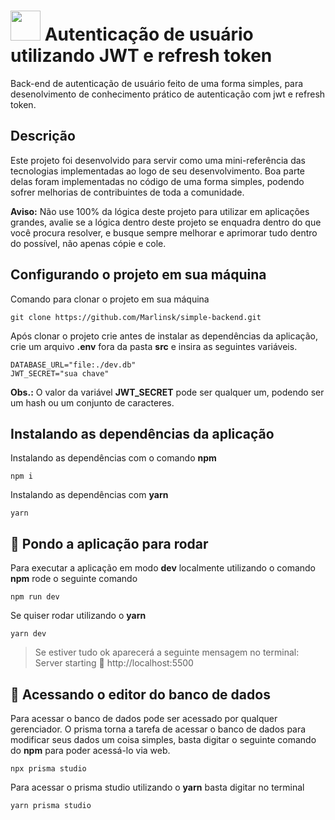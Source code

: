 # <img src="https://github.com/Marlinsk/simple-backend-node/blob/main/.github/key.png" width="48px" height="48px"> Autenticação de usuário utilizando JWT e refresh token
Back-end de autenticação de usuário feito de uma forma simples, para desenolvimento de conhecimento prático de autenticação com jwt e refresh token.

## Descrição
Este projeto foi desenvolvido para servir como uma mini-referência das tecnologias implementadas ao logo de seu desenvolvimento. Boa parte delas foram implementadas no código de uma forma simples, podendo sofrer melhorias de contribuintes de toda a comunidade.

**Aviso:** Não use 100% da lógica deste projeto para utilizar em aplicações grandes, avalie se a lógica dentro deste projeto se enquadra dentro do que você procura resolver, e busque sempre melhorar e aprimorar tudo dentro do possível, não apenas cópie e cole.

## Configurando o projeto em sua máquina
Comando para clonar o projeto em sua máquina
```
git clone https://github.com/Marlinsk/simple-backend.git
```

Após clonar o projeto crie antes de instalar as dependências da aplicação, crie um arquivo **.env** fora da pasta **src** e insira as seguintes variáveis.
```
DATABASE_URL="file:./dev.db"
JWT_SECRET="sua chave"
```
**Obs.:** O valor da variável **JWT_SECRET** pode ser qualquer um, podendo ser um hash ou um conjunto de caracteres.

## Instalando as dependências da aplicação
Instalando as dependências com o comando **npm**
```
npm i
```

Instalando as dependências com **yarn**
```
yarn
```

## 🚀 Pondo a aplicação para rodar
Para executar a aplicação em modo **dev** localmente utilizando o comando **npm** rode o seguinte comando
```
npm run dev
```
Se quiser rodar utilizando o **yarn**
```
yarn dev
```
> Se estiver tudo ok aparecerá a seguinte mensagem no terminal: Server starting 🚀 http://localhost:5500

## 🏦 Acessando o editor do banco de dados
Para acessar o banco de dados pode ser acessado por qualquer gerenciador. O prisma torna a tarefa de acessar o banco de dados para modificar seus dados um coisa simples, basta digitar o seguinte comando do **npm** para poder acessá-lo via web.
```
npx prisma studio
```
Para acessar o prisma studio utilizando o **yarn** basta digitar no terminal
```
yarn prisma studio
```

 
